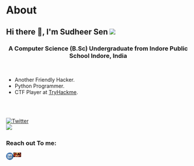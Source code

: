 # About
<h2 align="left"> Hi there 👋, I'm Sudheer Sen <img src="https://media.giphy.com/media/mGcNjsfWAjY5AEZNw6/giphy.gif" width="50"></h2>



<h3 align="center">A Computer Science (B.Sc) Undergraduate from Indore Public School Indore, India</h3>
<br />


-  Another Friendly Hacker.
-  Python Programmer.
-  CTF Player at [TryHackme](https://tryhackme.com/profile).

<br>

</br>

<a href="https://twitter.com/sudheerSen17"><img src="https://img.shields.io/twitter/follow/an0nud4y?label=Twitter&style=social" alt="Twitter"></a>
<br>
<img src=https://media.giphy.com/media/3oEjHWpiVIOGXT5l9m/giphy.gif width="300">
</br>

<h3 align="left"> Reach out To me:</h3>

<a href="https://www.linkedin.com/in/sudheer-sen-b08702178/">
  <img align="left" alt="Sudheer Sen | Linkedin" width="20px" src="https://raw.githubusercontent.com/An0nUD4Y/An0nUD4Y/master/assets/linkedin.svg" />
</a>

<a href="https://twitter.com/sudheersen17">
  <img align="left" alt="SudheerSen17 | Twitter" width="21px" src="164-1640162_kayle-league-of-legends-wallpaper-hq-gaming-wallpaper.jpg" />
</a>


<br />
<br />

